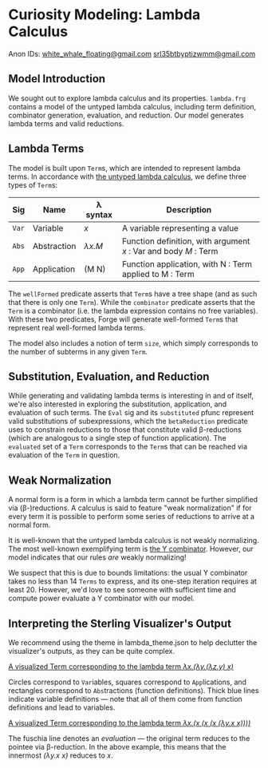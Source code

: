 # Curiosity Modeling: Lambda Calculus
Anon IDs:
white_whale_floating@gmail.com
srl35btbyptizwmm@gmail.com	


## Model Introduction

We sought out to explore lambda calculus and its properties. `lambda.frg` contains a model of the untyped lambda calculus, including term definition, combinator generation, evaluation, and reduction. Our model generates lambda terms and valid reductions.

## Lambda Terms

The model is built upon `Term`s, which are intended to represent lambda terms. In accordance with [the untyped lambda calculus](https://en.wikipedia.org/wiki/Lambda_calculus), we define three types of `Term`s:

| Sig   |        Name | λ syntax | Description 
|-------|-------------|----------|-------------
| `Var` | Variable    | *x*      | A variable representing a value 
| `Abs` | Abstraction | *λx.M*   | Function definition, with argument *x* : Var and body *M* : Term 
| `App` | Application | (M N)    | Function application, with N : Term applied to M : Term 

The `wellFormed` predicate asserts that `Term`s have a tree shape (and as such that there is only one `Term`). While the `combinator` predicate asserts that the `Term` is a combinator (i.e. the lambda expression contains no free variables). With these two predicates, Forge will generate well-formed `Term`s that represent real well-formed lambda terms.

The model also includes a notion of term `size`, which simply corresponds to the number of subterms in any given `Term`.

## Substitution, Evaluation, and Reduction

While generating and validating lambda terms is interesting in and of itself, we're also interested in exploring the substitution, application, and evaluation of such terms. The `Eval` sig and its `substituted` pfunc represent valid substitutions of subexpressions, which the `betaReduction` predicate uses to constrain reductions to those that constitute valid β-reductions (which are analogous to a single step of function application). The `evaluated` set of a `Term` corresponds to the `Term`s that can be reached via evaluation of the `Term` in question.

## Weak Normalization

A normal form is a form in which a lambda term cannot be further simplified via (β-)reductions. A calculus is said to feature "weak normalization" if for every term it is possible to perform some series of reductions to arrive at a normal form. 

It is well-known that the untyped lambda calculus is not weakly normalizing. The most well-known exemplifying term is [the Y combinator](https://en.wikipedia.org/wiki/Fixed-point_combinator#Fixed-point_combinators_in_lambda_calculus). However, our model indicates that our rules *are* weakly normalizing!

We suspect that this is due to bounds limitations: the usual Y combinator takes no less than 14 `Terms` to express, and its one-step iteration requires at least 20. However, we'd love to see someone with sufficient time and compute power evaluate a Y combinator with our model.

## Interpreting the Sterling Visualizer's Output

We recommend using the theme in lambda_theme.json to help declutter the visualizer's outputs, as they can be quite complex.

[A visualized Term corresponding to the lambda term *λx.(λy.(λz.y) x)*](img/simple_term.png)

Circles correspond to `Var`iables, squares correspond to `App`lications, and rectangles correspond to `Abs`tractions (function definitions). Thick blue lines indicate variable definitions — note that all of them come from function definitions and lead to variables.

[A visualized Term corresponding to the lambda term *λx.(x (x (x (λy.x x))))*](img/evaluated_term.png)

The fuschia line denotes an *evaluation* — the original term reduces to the pointee via β-reduction. In the above example, this means that the innermost *(λy.x x)* reduces to *x*.